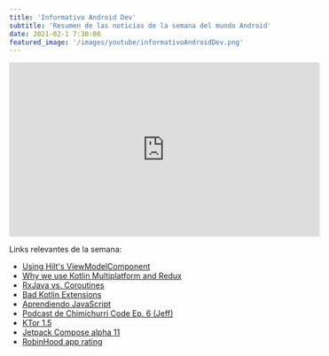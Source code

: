 ```yaml
---
title: 'Informativo Android Dev'
subtitle: 'Resumen de las noticias de la semana del mundo Android'
date: 2021-02-1 7:30:00
featured_image: '/images/youtube/informativoAndroidDev.png'
---
```


<iframe width="560" height="315" src="https://www.youtube.com/embed/6C9nNQvB340" frameborder="0" allow="accelerometer; autoplay; clipboard-write; encrypted-media; gyroscope; picture-in-picture" allowfullscreen></iframe>

Links relevantes de la semana:

* [Using Hilt's ViewModelComponent](https://manuelvivo.dev/viewmodelcomponent)
* [Why we use Kotlin Multiplatform and Redux](https://blog.dreipol.ch/trash-disposal-with-kotlin-multiplattform-12abb5b5eb2c)
* [RxJava vs. Coroutines](https://blog.danlew.net/2021/01/28/rxjava-vs-coroutines/)
* [Bad Kotlin Extensions](https://krossovochkin.com/posts/2021_01_25_bad_kotlin_extensions/)
* [Aprendiendo JavaScript](https://leanpub.com/aprendiendo-javascript)
* [Podcast de Chimichurri Code Ep. 6 (Jeff)](https://chimichurrico.de/project/ccp-ep-6-jeff)
* [KTor 1.5](https://ktor.io/changelog/1.5/)
* [Jetpack Compose alpha 11](https://developer.android.com/jetpack/androidx/versions/alpha-channel#january_28_2021)
* [RobinHood app rating](https://twitter.com/Slasher/status/1354958688268775434)
